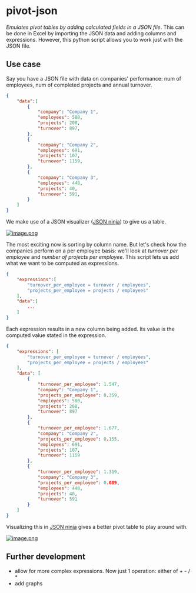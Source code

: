 # pivot-json
*Emulates pivot tables by adding calculated fields in a JSON file*. This can be done in Excel by importing the JSON data and adding columns and expressions. However, this python script allows you to work just with the JSON file.

## Use case
Say you have a JSON file with data on companies' performance: num of employees, num of completed projects and annual turnover.

```json
{
    "data":[
        {
            "company": "Company 1", 
            "employees": 580, 
            "projects": 208, 
            "turnover": 897, 
        }, 
        {
            "company": "Company 2", 
            "employees": 691, 
            "projects": 107, 
            "turnover": 1159, 
        }, 
        {
            "company": "Company 3", 
            "employees": 448, 
            "projects": 40, 
            "turnover": 591, 
        }
    ]
}
```

We make use of a JSON visualizer ([JSON ninja](http://www.jsondata.ninja/ninja.html)) to give us a table.

[![image.png](https://s10.postimg.org/ai2n9x6vd/image.png)](https://postimg.org/image/9sjuxk6bp/)

The most exciting now is sorting by column name. But let's check how the companies perform on a per employee basis: we'll look at *turnover per employee* and *number of projects per employee*. This script lets us add what we want to be computed as expressions.

```json
{
    "expressions":[
        "turnover_per_employee = turnover / employees",
        "projects_per_employee = projects / employees"
    ],
    "data":[
        ...
    ]
}
```

Each expression results in a new column being added. Its value is the computed value stated in the expression.

```json
{
    "expressions": [
        "turnover_per_employee = turnover / employees", 
        "projects_per_employee = projects / employees"
    ], 
    "data": [
        {
            "turnover_per_employee": 1.547, 
            "company": "Company 1", 
            "projects_per_employee": 0.359, 
            "employees": 580, 
            "projects": 208, 
            "turnover": 897
        }, 
        {
            "turnover_per_employee": 1.677, 
            "company": "Company 2", 
            "projects_per_employee": 0.155, 
            "employees": 691, 
            "projects": 107, 
            "turnover": 1159
        }, 
        {
            "turnover_per_employee": 1.319, 
            "company": "Company 3", 
            "projects_per_employee": 0.089, 
            "employees": 448, 
            "projects": 40, 
            "turnover": 591
        }
    ]
}
```

Visualizing this in [JSON ninja](http://www.jsondata.ninja/ninja.html) gives a better pivot table to play around with.

[![image.png](https://s10.postimg.org/o1o2t0up5/image.png)](https://postimg.org/image/59c7pfyat/)

## Further development
- allow for more complex expressions. Now just 1 operation: either of + - / *
- add graphs
